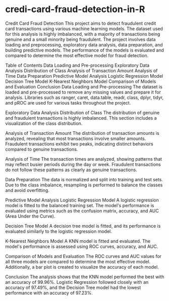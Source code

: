 # credi-card-fraud-detection-in-R

Credit Card Fraud Detection
This project aims to detect fraudulent credit card transactions using various machine learning models. The dataset used for this analysis is highly imbalanced, with a majority of transactions being genuine and a small minority being fraudulent. The project involves data loading and preprocessing, exploratory data analysis, data preparation, and building predictive models. The performance of the models is evaluated and compared to determine the most effective model for fraud detection.

Table of Contents
Data Loading and Pre-processing
Exploratory Data Analysis
Distribution of Class
Analysis of Transaction Amount
Analysis of Time
Data Preparation
Predictive Model Analysis
Logistic Regression Model
Decision Tree Model
K-Nearest Neighbors Model
Comparison of Models and Evaluation
Conclusion
Data Loading and Pre-processing
The dataset is loaded and pre-processed to remove any missing values and prepare it for analysis. Libraries such as ranger, caret, data.table, readr, class, dplyr, tidyr, and pROC are used for various tasks throughout the project.

Exploratory Data Analysis
Distribution of Class
The distribution of genuine and fraudulent transactions is highly imbalanced. This section includes a visualization of the class distribution.

Analysis of Transaction Amount
The distribution of transaction amounts is analyzed, revealing that most transactions involve smaller amounts. Fraudulent transactions exhibit two peaks, indicating distinct behaviors compared to genuine transactions.

Analysis of Time
The transaction times are analyzed, showing patterns that may reflect busier periods during the day or week. Fraudulent transactions do not follow these patterns as clearly as genuine transactions.

Data Preparation
The data is normalized and split into training and test sets. Due to the class imbalance, resampling is performed to balance the classes and avoid overfitting.

Predictive Model Analysis
Logistic Regression Model
A logistic regression model is fitted to the balanced training set. The model's performance is evaluated using metrics such as the confusion matrix, accuracy, and AUC (Area Under the Curve).

Decision Tree Model
A decision tree model is fitted, and its performance is evaluated similarly to the logistic regression model.

K-Nearest Neighbors Model
A KNN model is fitted and evaluated. The model's performance is assessed using ROC curves, accuracy, and AUC.

Comparison of Models and Evaluation
The ROC curves and AUC values for all three models are compared to determine the most effective model. Additionally, a bar plot is created to visualize the accuracy of each model.

Conclusion
The analysis shows that the KNN model performed the best with an accuracy of 99.96%. Logistic Regression followed closely with an accuracy of 97.49%, and the Decision Tree model had the lowest performance with an accuracy of 97.23%.
